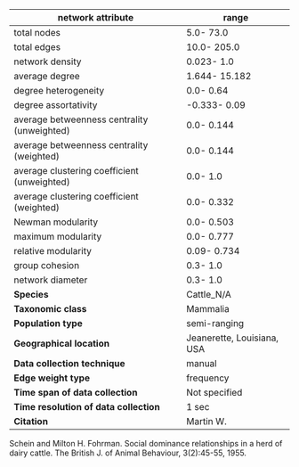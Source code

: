 network attribute|range
---|---
total nodes|5.0- 73.0
total edges|10.0- 205.0
network density|0.023- 1.0
average degree|1.644- 15.182
degree heterogeneity|0.0- 0.64
degree assortativity|-0.333- 0.09
average betweenness centrality (unweighted)|0.0- 0.144
average betweenness centrality (weighted)|0.0- 0.144
average clustering coefficient (unweighted)|0.0- 1.0
average clustering coefficient (weighted)|0.0- 0.332
Newman modularity|0.0- 0.503
maximum modularity|0.0- 0.777
relative modularity|0.09- 0.734
group cohesion|0.3- 1.0
network diameter|0.3- 1.0
**Species**| Cattle_N/A
**Taxonomic class**| Mammalia
**Population type**| semi-ranging
**Geographical location**| Jeanerette, Louisiana, USA
**Data collection technique**| manual 
**Edge weight type**| frequency
**Time span of data collection**| Not specified
**Time resolution of data collection**| 1 sec
**Citation**| Martin W.
 Schein and Milton H.
 Fohrman.
 Social dominance relationships in a herd of dairy cattle.
 The British J.
 of Animal Behaviour, 3(2):45-55, 1955.

